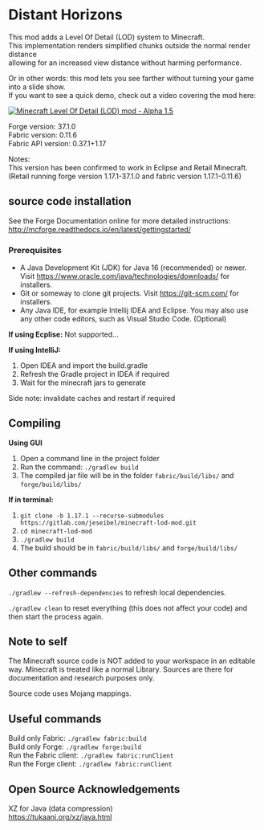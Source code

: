 # Distant Horizons

This mod adds a Level Of Detail (LOD) system to Minecraft.\
This implementation renders simplified chunks outside the normal render distance\
allowing for an increased view distance without harming performance.

Or in other words: this mod lets you see farther without turning your game into a slide show.\
If you want to see a quick demo, check out a video covering the mod here:

<a href="https://www.youtube.com/watch?v=H2tnvEVbO1c" target="_blank">![Minecraft Level Of Detail (LOD) mod - Alpha 1.5](https://i.ytimg.com/vi_webp/H2tnvEVbO1c/mqdefault.webp)</a>

Forge version: 37.1.0\
Fabric version: 0.11.6\
Fabric API version: 0.37.1+1.17

Notes:\
This version has been confirmed to work in Eclipse and Retail Minecraft.\
(Retail running forge version 1.17.1-37.1.0 and fabric version 1.17.1-0.11.6)


## source code installation

See the Forge Documentation online for more detailed instructions:\
http://mcforge.readthedocs.io/en/latest/gettingstarted/

### Prerequisites

* A Java Development Kit (JDK) for Java 16 (recommended) or newer. Visit https://www.oracle.com/java/technologies/downloads/ for installers.
* Git or someway to clone git projects. Visit https://git-scm.com/ for installers.
* Any Java IDE, for example Intellij IDEA and Eclipse. You may also use any other code editors, such as Visual Studio Code. (Optional)

**If using Ecplise:**
Not supported...

**If using IntelliJ:**
1. Open IDEA and import the build.gradle
2. Refresh the Gradle project in IDEA if required
3. Wait for the minecraft jars to generate

Side note: invalidate caches and restart if required

## Compiling

**Using GUI**
1. Open a command line in the project folder
2. Run the command: `./gradlew build`
3. The compiled jar file will be in the folder `fabric/build/libs/` and `forge/build/libs/`

**If in terminal:**
1. `git clone -b 1.17.1 --recurse-submodules https://gitlab.com/jeseibel/minecraft-lod-mod.git`
2. `cd minecraft-lod-mod`
3. `./gradlew build`
4. The build should be in `fabric/build/libs/` and `forge/build/libs/`


## Other commands

`./gradlew --refresh-dependencies` to refresh local dependencies.

`./gradlew clean` to reset everything (this does not affect your code) and then start the process again.


## Note to self

The Minecraft source code is NOT added to your workspace in an editable way. Minecraft is treated like a normal Library. Sources are there for documentation and research purposes only.

Source code uses Mojang mappings.

## Useful commands

Build only Fabric: `./gradlew fabric:build`\
Build only Forge: `./gradlew forge:build`\
Run the Fabric client: `./gradlew fabric:runClient`\
Run the Forge client: `./gradlew fabric:runClient`

## Open Source Acknowledgements

XZ for Java (data compression)\
https://tukaani.org/xz/java.html

